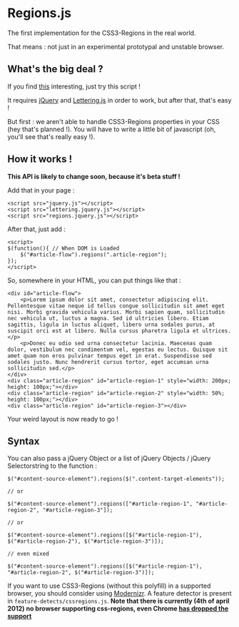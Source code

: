 Regions.js
==========

The first implementation for the CSS3-Regions in the real world.

That means : not just in an experimental prototypal and unstable browser.

What's the big deal ?
---------------------

If you find [this](http://labs.adobe.com/technologies/cssregions/) interesting, just try this script !

It requires [jQuery](http://jquery.com/) and [Lettering.js](https://github.com/davatron5000/Lettering.js) in order to work, but after that, that's easy !

But first : we aren't able to handle CSS3-Regions properties in your CSS (hey that's planned !). You will have to write a little bit of javascript (oh, you'll see that's really easy !).

How it works !
--------------

**This API is likely to change soon, because it's beta stuff !**

Add that in your page : 

    <script src="jquery.js"></script>
    <script src="lettering.jquery.js"></script>
    <script src="regions.jquery.js"></script>

After that, just add :

    <script>
    $(function(){ // When DOM is Loaded
        $("#article-flow").regions(".article-region");
    });
    </script>

So, somewhere in your HTML, you can put things like that :

    <div id="article-flow">
        <p>Lorem ipsum dolor sit amet, consectetur adipiscing elit. Pellentesque vitae neque id tellus congue sollicitudin sit amet eget nisi. Morbi gravida vehicula varius. Morbi sapien quam, sollicitudin nec vehicula ut, luctus a magna. Sed id ultricies libero. Etiam sagittis, ligula in luctus aliquet, libero urna sodales purus, at suscipit orci est at libero. Nulla cursus pharetra ligula et ultrices.</p>
        <p>Donec eu odio sed urna consectetur lacinia. Maecenas quam dolor, vestibulum nec condimentum vel, egestas eu lectus. Quisque sit amet quam non eros pulvinar tempus eget in erat. Suspendisse sed sodales justo. Nunc hendrerit cursus tortor, eget accumsan urna sollicitudin sed.</p>
    </div>
    <div class="article-region" id="article-region-1" style="width: 200px; height: 100px;"></div>
    <div class="article-region" id="article-region-2" style="width: 50%; height: 100px;"></div>
    <div class="article-region" id="article-region-3"></div>

Your weird layout is now ready to go !

Syntax
------

You can also pass a jQuery Object or a list of jQuery Objects / jQuery Selectorstring to the function :

    $("#content-source-element").regions($(".content-target-elements"));

    // or

    $("#content-source-element").regions(["#article-region-1", "#article-region-2", "#article-region-3"]);

    // or

    $("#content-source-element").regions([$("#article-region-1"), $("#article-region-2"), $("#article-region-3")]);

    // even mixed

    $("#content-source-element").regions([$("#article-region-1"), "#article-region-2", $("#article-region-3")]);


If you want to use CSS3-Regions (without this polyfill) in a supported browser, you should consider using [Modernizr](http://www.modernizr.com/). A feature detector is present in `feature-detects/cssregions.js`.
**Note that there is currently (4th of april 2012) no browser supporting css-regions, even Chrome [has dropped the support](https://bugs.webkit.org/show_bug.cgi?id=78525#c0)**
